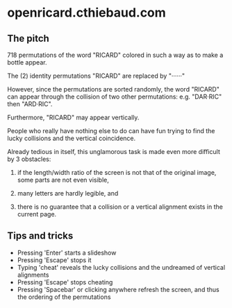 # openricard.cthiebaud.com

## The pitch

718 permutations of the word "RICARD" colored in such a way as to make a bottle appear.

The (2) identity permutations "RICARD" are replaced by "······" 

However, since the permutations are sorted randomly, the word "RICARD" can appear through the collision of two other permutations: e.g. "DAR·RIC" then "ARD·RIC".

Furthermore, "RICARD" may appear vertically.

People who really have nothing else to do can have fun trying to find the lucky collisions and the vertical coincidence.

Already tedious in itself, this unglamorous task is made even more difficult by 3 obstacles:

1. if the length/width ratio of the screen is not that of the original image, some parts are not even visible,

2. many letters are hardly legible, and

3. there is no guarantee that a collision or a vertical alignment exists in the current page.

## Tips and tricks

* Pressing 'Enter' starts a slideshow
* Pressing 'Escape' stops it
* Typing 'cheat' reveals the lucky collisions and the undreamed of vertical alignments
* Pressing 'Escape' stops cheating
* Pressing 'Spacebar' or clicking anywhere refresh the screen, and thus the ordering of the permutations
